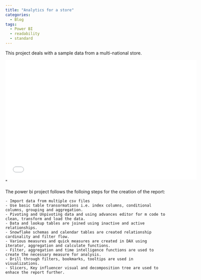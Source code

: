 ```yaml
---
title: "Analytics for a store"
categories:
  - Blog
tags:
  - Power BI
  - readability
  - standard
---
```

This project deals with a sample data from a multi-national store.

<iframe width="600" height="373.5" src="<iframe width="600" height="373.5" src="https://app.powerbi.com/view?r=eyJrIjoiNGU0MWFjNzQtMWMzZS00MTQ5LTkwNDgtYTk5Y2NlMmZjMWZmIiwidCI6IjhhYjFmYjMzLTI2MWUtNDUyOC04ZjU0LTE5NGUzNWZmNzlmNSJ9" frameborder="0" allowFullScreen="true"></iframe>"

The power bi project follows the folloing steps for the creation of the report:

	- Import data from multiple csv files
	- Use basic table transormations i.e. index columns, conditional columns, grouping and aggregation.
	- Pivoting and Unpivoting data and using advances editor for m code to clean, transform and load the data.
	- Data and lookup tables are joined using inactive and active relationships.
	- Snowflake schemas and calendar tables are created relationship cardinality and filter flow.
	- Various measures and quick measures are created in DAX using iterator, aggregation and calculate functions.
	- Filter, aggregation and time intelligence functions are used to create the necessary measure for analysis.
	- Drill through filters, bookmarks, tooltips are used in visualizations.
	- Slicers, Key influencer visual and decomposition tree are used to enhace the report further.
	